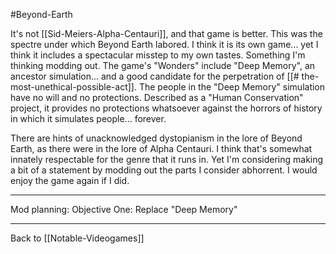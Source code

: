 #Beyond-Earth

It's not [[Sid-Meiers-Alpha-Centauri]], and that game is better.  This was the spectre under which Beyond Earth labored.  I think it is its own game... yet I think it includes a spectacular misstep to my own tastes.  Something I'm thinking modding out.  The game's "Wonders" include "Deep Memory", an ancestor simulation... and a good candidate for the perpetration of [[# the-most-unethical-possible-act]].  The people in the "Deep Memory" simulation have no will and no protections.  Described as a "Human Conservation" project, it provides no protections whatsoever against the horrors of history in which it simulates people... forever.

There are hints of unacknowledged dystopianism in the lore of Beyond Earth, as there were in the lore of Alpha Centauri.  I think that's somewhat innately respectable for the genre that it runs in.  Yet I'm considering making a bit of a statement by modding out the parts I consider abhorrent.  I would enjoy the game again if I did.

---
Mod planning:
Objective One:
Replace "Deep Memory"

---
Back to [[Notable-Videogames]]